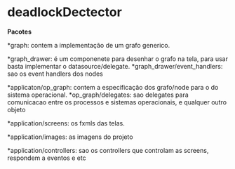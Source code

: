 # deadlockDectector

**Pacotes**

*graph: contem a implementação de um grafo generico.

*graph_drawer: é um componenete para desenhar o grafo na tela, para usar basta implementar o datasource/delegate.
  *graph_drawer/event_handlers: sao os event handlers dos nodes

*applicaton/op_graph: contem a especificação dos grafo/node para o do sistema operacional.
  *op_graph/delegates: sao delegates para comunicacao entre os processos e sistemas operacionais, e qualquer outro objeto
  

*application/screens: os fxmls das telas.

*application/images: as imagens do projeto

*application/controllers: sao os controllers que controlam as screens, respondem a eventos e etc
